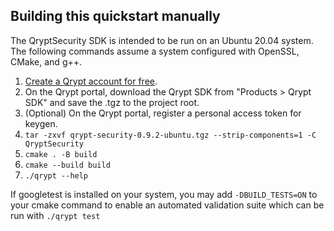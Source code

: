 ## Building this quickstart manually
The QryptSecurity SDK is intended to be run on an Ubuntu 20.04 system. The following commands assume a system configured with OpenSSL, CMake, and g++.

1. [Create a Qrypt account for free](https://portal.qrypt.com/register).
1. On the Qrypt portal, download the Qrypt SDK from "Products > Qrypt SDK" and save the .tgz to the project root.
1. (Optional) On the Qrypt portal, register a personal access token for keygen.
1. `tar -zxvf qrypt-security-0.9.2-ubuntu.tgz --strip-components=1 -C QryptSecurity`
1. `cmake . -B build`
1. `cmake --build build`
1. `./qrypt --help`

If googletest is installed on your system, you may add `-DBUILD_TESTS=ON` to your cmake command to enable an automated
validation suite which can be run with `./qrypt test`